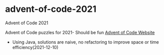 # advent-of-code-2021
Advent of Code 2021

Advent of Code puzzles for 2021- Should be fun
[Advent of Code Website](https://adventofcode.com)

* Using Java, solutions are naive, no refactoring to improve space or time efficiency(2021-12-10)
